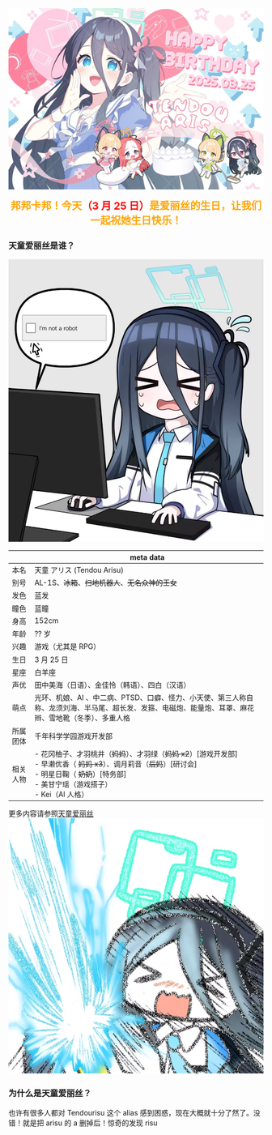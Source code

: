 ![image.png](https://raw.githubusercontent.com/Tendourisu/images/master/20250325162144151.png)

<div style="text-align: center; margin: 0 auto;">
    <big><big><b><span style="color:orange;">邦邦卡邦！今天<span style="color:red;">（3 月 25 日）</span>是爱丽丝的生日，让我们一起祝她生日快乐！</span></b></big></big>
</div>

### 天童爱丽丝是谁？

![image.png](https://raw.githubusercontent.com/Tendourisu/images/master/20250325163100455.png)

|      | **meta data**                                                                                                                             |
| ---- | ----------------------------------------------------------------------------------------------------------------------------------------- |
| 本名   | 天童 アリス (Tendou Arisu)                                                                                                                     |
| 别号   | AL-1S、~~冰箱~~、~~扫地机器人~~、~~无名众神的王女~~                                                                                                        |
| 发色   | 蓝发                                                                                                                                        |
| 瞳色   | 蓝瞳                                                                                                                                        |
| 身高   | 152cm                                                                                                                                     |
| 年龄   | ?? 岁                                                                                                                                      |
| 兴趣   | 游戏（尤其是 RPG）                                                                                                                               |
| 生日   | 3 月 25 日                                                                                                                                  |
| 星座   | 白羊座                                                                                                                                       |
| 声优   | 田中美海（日语）、金佳怜（韩语）、四白（汉语）                                                                                                                   |
| 萌点   | 光环、机娘、AI 、中二病、PTSD、口癖、怪力、小天使、第三人称自称、龙须刘海、半马尾、超长发、发箍、电磁炮、能量炮、耳罩、麻花辫、雪地靴（冬季）、多重人格                                                           |
| 所属团体 | 千年科学学园游戏开发部                                                                                                                               |
| 相关人物 | - 花冈柚子、才羽桃井（~~妈妈~~）、才羽绿（~~妈妈 x2~~）[游戏开发部]<br>- 早濑优香（ ~~妈妈 x3~~）、调月莉音（~~后妈~~）[研讨会]<br>- 明星日鞠（ ~~奶奶~~）[特务部]<br>- 美甘宁瑶（游戏搭子）<br>- Kei（AI 人格） |
更多内容请参照[天童爱丽丝](https://zh.moegirl.org.cn/zh-hans/%E5%A4%A9%E7%AB%A5%E7%88%B1%E4%B8%BD%E4%B8%9D)
![image.png](https://raw.githubusercontent.com/Tendourisu/images/master/20250325165410319.png)

### 为什么是天童爱丽丝？
也许有很多人都对 Tendourisu 这个 alias 感到困惑，现在大概就十分了然了。没错！就是把 arisu 的 a 删掉后！惊奇的发现 risu